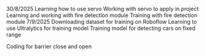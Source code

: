 30/8/2025
Learning how to use servo
Working with servo to apply in project
Learning and working with fire detection module
Training with fire detection module
7/9/2025
Downloading dataset for training on Roboflow
Learning to use Ultralytics for training model
Training model for detecting cars on fixed range

Coding for barrier close and open 
